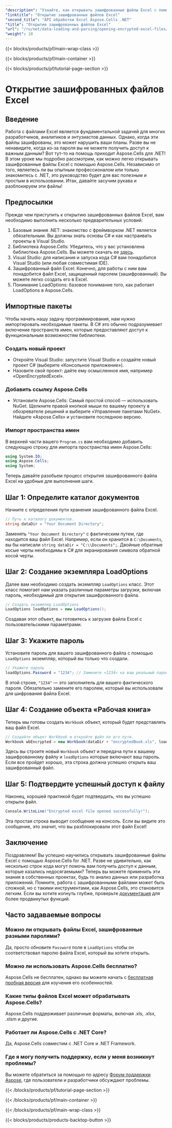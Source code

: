 ```yaml
---
"description": "Узнайте, как открывать зашифрованные файлы Excel с помощью Aspose.Cells для .NET с помощью этого пошагового руководства. Разблокируйте свои данные."
"linktitle": "Открытие зашифрованных файлов Excel"
"second_title": "API обработки Excel Aspose.Cells .NET"
"title": "Открытие зашифрованных файлов Excel"
"url": "/ru/net/data-loading-and-parsing/opening-encrypted-excel-files/"
"weight": 10
---
```


{{< blocks/products/pf/main-wrap-class >}}

{{< blocks/products/pf/main-container >}}

{{< blocks/products/pf/tutorial-page-section >}}

# Открытие зашифрованных файлов Excel

## Введение
Работа с файлами Excel является фундаментальной задачей для многих разработчиков, аналитиков и энтузиастов данных. Однако, когда эти файлы зашифрованы, это может нарушить ваши планы. Разве вы не ненавидите, когда из-за пароля вы не можете получить доступ к важным данным? Вот тут-то на помощь приходит Aspose.Cells для .NET! В этом уроке мы подробно рассмотрим, как можно легко открывать зашифрованные файлы Excel с помощью Aspose.Cells. Независимо от того, являетесь ли вы опытным профессионалом или только знакомитесь с .NET, это руководство будет для вас полезным и простым в использовании. Итак, давайте засучим рукава и разблокируем эти файлы!
## Предпосылки
Прежде чем приступить к открытию зашифрованных файлов Excel, вам необходимо выполнить несколько предварительных условий:
1. Базовые знания .NET: знакомство с фреймворком .NET является обязательным. Вы должны знать основы C# и как настраивать проекты в Visual Studio.
2. Библиотека Aspose.Cells: Убедитесь, что у вас установлена библиотека Aspose.Cells. Вы можете скачать ее [здесь](https://releases.aspose.com/cells/net/).
3. Visual Studio: для написания и запуска кода C# вам понадобится Visual Studio (или любая совместимая IDE).
4. Зашифрованный файл Excel: Конечно, для работы с ним вам понадобится файл Excel, защищенный паролем (зашифрованный). Вы можете легко создать его в Excel.
5. Понимание LoadOptions: базовое понимание того, как работает LoadOptions в Aspose.Cells.
## Импортные пакеты
Чтобы начать нашу задачу программирования, нам нужно импортировать необходимые пакеты. В C# это обычно подразумевает включение пространств имен, которые предоставляют доступ к функциональным возможностям библиотеки.
### Создать новый проект
- Откройте Visual Studio: запустите Visual Studio и создайте новый проект C# (выберите «Консольное приложение»).
- Назовите свой проект: дайте ему осмысленное имя, например «OpenEncryptedExcel».
### Добавить ссылку Aspose.Cells
- Установите Aspose.Cells: Самый простой способ — использовать NuGet. Щелкните правой кнопкой мыши по вашему проекту в обозревателе решений и выберите «Управление пакетами NuGet». Найдите «Aspose.Cells» и установите последнюю версию.
### Импорт пространства имен
В верхней части вашего `Program.cs` вам необходимо добавить следующую строку для импорта пространства имен Aspose.Cells:
```csharp
using System.IO;
using Aspose.Cells;
using System;
```
Теперь давайте разобьем процесс открытия зашифрованного файла Excel на удобные для выполнения шаги. 
## Шаг 1: Определите каталог документов
Начните с определения пути хранения зашифрованного файла Excel. 
```csharp
// Путь к каталогу документов.
string dataDir = "Your Document Directory";
```
Заменять `"Your Document Directory"` с фактическим путем, где находится ваш файл Excel. Например, если он хранится в `C:\Documents`, вы бы написали `string dataDir = "C:\\Documents";`. Двойные обратные косые черты необходимы в C# для экранирования символа обратной косой черты.
## Шаг 2: Создание экземпляра LoadOptions
Далее вам необходимо создать экземпляр `LoadOptions` класс. Этот класс помогает нам указать различные параметры загрузки, включая пароль, необходимый для открытия зашифрованного файла.
```csharp
// Создать экземпляр LoadOptions
LoadOptions loadOptions = new LoadOptions();
```
Создавая этот объект, вы готовитесь к загрузке файла Excel с пользовательскими параметрами.
## Шаг 3: Укажите пароль
Установите пароль для вашего зашифрованного файла с помощью `LoadOptions` экземпляр, который вы только что создали.
```csharp
// Укажите пароль
loadOptions.Password = "1234"; // Замените «1234» на ваш реальный пароль.
```
В этой строке, `"1234"` — это заполнитель для вашего фактического пароля. Обязательно замените его паролем, который вы использовали для шифрования файла Excel.
## Шаг 4: Создание объекта «Рабочая книга»
Теперь мы готовы создать `Workbook` объект, который будет представлять ваш файл Excel.
```csharp
// Создайте объект Workbook и откройте файл по его пути.
Workbook wbEncrypted = new Workbook(dataDir + "encryptedBook.xls", loadOptions);
```
Здесь вы строите новый `Workbook` объект и передача пути к вашему зашифрованному файлу и `loadOptions` которые включают ваш пароль. Если все пройдет хорошо, эта строка должна успешно открыть ваш зашифрованный файл.
## Шаг 5: Подтвердите успешный доступ к файлу
Наконец, хорошей практикой будет подтвердить, что вы успешно открыли файл. 
```csharp
Console.WriteLine("Encrypted excel file opened successfully!");
```
Эта простая строка выводит сообщение на консоль. Если вы видите это сообщение, это значит, что вы разблокировали этот файл Excel!
## Заключение
Поздравляем! Вы успешно научились открывать зашифрованные файлы Excel с помощью Aspose.Cells for .NET. Разве не удивительно, как несколько строк кода могут помочь вам получить доступ к данным, которые казались недосягаемыми? Теперь вы можете применить эти знания в собственных проектах, будь то анализ данных или разработка приложений. 
Помните, работа с зашифрованными файлами может быть сложной, но с такими инструментами, как Aspose.Cells, это становится легким. Если вы хотите копнуть глубже, проверьте [документация](https://reference.aspose.com/cells/net/) для более продвинутых функций.
## Часто задаваемые вопросы
### Можно ли открывать файлы Excel, зашифрованные разными паролями?
Да, просто обновите `Password` поле в `LoadOptions` чтобы он соответствовал паролю файла Excel, который вы хотите открыть.
### Можно ли использовать Aspose.Cells бесплатно?
Aspose.Cells не бесплатен, однако вы можете начать с [бесплатная пробная версия](https://releases.aspose.com/) для изучения его особенностей.
### Какие типы файлов Excel может обрабатывать Aspose.Cells?
Aspose.Cells поддерживает различные форматы, включая .xls, .xlsx, .xlsm и другие.
### Работает ли Aspose.Cells с .NET Core?
Да, Aspose.Cells совместим с .NET Core и .NET Framework.
### Где я могу получить поддержку, если у меня возникнут проблемы?
Вы можете обратиться за помощью по адресу [Форум поддержки Aspose](https://forum.aspose.com/c/cells/9), где пользователи и разработчики обсуждают проблемы.

{{< /blocks/products/pf/tutorial-page-section >}}

{{< /blocks/products/pf/main-container >}}

{{< /blocks/products/pf/main-wrap-class >}}

{{< blocks/products/products-backtop-button >}}